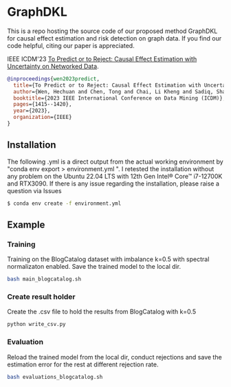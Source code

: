# GraphDKL

This is a repo hosting the source code of our proposed method GraphDKL for causal effect estimation and risk detection on graph data. If you find our code helpful, citing our paper is appreciated. 

IEEE ICDM'23 [To Predict or to Reject: Causal Effect Estimation with Uncertainty on Networked Data](https://ieeexplore.ieee.org/stamp/stamp.jsp?arnumber=10415750).
```bibtex
@inproceedings{wen2023predict,
  title={To Predict or to Reject: Causal Effect Estimation with Uncertainty on Networked Data},
  author={Wen, Hechuan and Chen, Tong and Chai, Li Kheng and Sadiq, Shazia and Zheng, Kai and Yin, Hongzhi},
  booktitle={2023 IEEE International Conference on Data Mining (ICDM)},
  pages={1415--1420},
  year={2023},
  organization={IEEE}
}
```

## Installation

The following .yml is a direct output from the actual working environment by "conda env export > environment.yml
". I retested the installation without any problem on the Ubuntu 22.04 LTS with 12th Gen Intel® Core™ i7-12700K and RTX3090. If there is any issue regarding the installation, please raise a question via Issues
```.sh
$ conda env create -f environment.yml
```

## Example

### Training
Training on the BlogCatalog dataset with imbalance k=0.5 with spectral normalizaton enabled. Save the trained model to the local dir.

```.sh
bash main_blogcatalog.sh
```

### Create result holder

Create the .csv file to hold the results from BlogCatalog with k=0.5
```.sh
python write_csv.py
```

### Evaluation
Reload the trained model from the local dir, conduct rejections and save the estimation error for the rest at different rejection rate.

```.sh
bash evaluations_blogcatalog.sh
```
